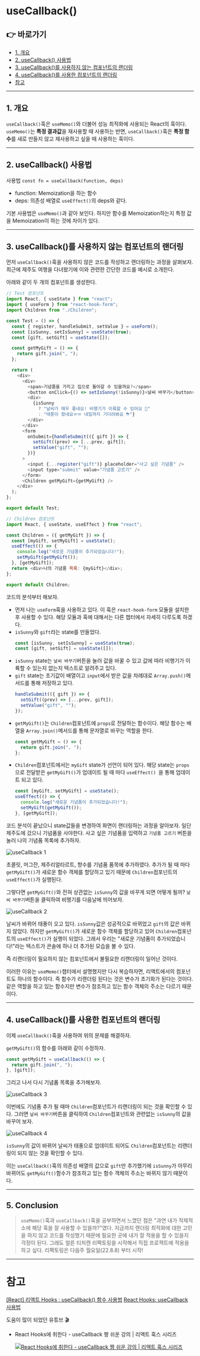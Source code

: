 # useCallback()

## 👉 바로가기

- [1. 개요](#1-개요)
- [2. useCallback() 사용법](#2-usecallback-사용법)
- [3. useCallback()를 사용하지 않는 컴포넌트의 랜더링](#3-usecallback를-사용하지-않는-컴포넌트의-랜더링)
- [4. useCallback()를 사용한 컴포넌트의 랜더링](#4-usecallback를-사용한-컴포넌트의-랜더링)
- [참고](#참고)

---

## 1. 개요

`useCallback()`훅은 `useMemo()`와 더불어 성능 최적화에 사용되는 React의 훅이다. `useMemo()`는 **특정 결과값**을 재사용할 때 사용하는 반면, `useCallback()`훅은 **특정 함수**를 새로 만들지 않고 재사용하고 싶을 때 사용하는 훅이다.

---

## 2. useCallback() 사용법

사용법 `const fn = useCallback(function, deps)`

- function: Memoization을 하는 함수
- deps: 의존성 배열로 `useEffect()`의 deps와 같다.

기본 사용법은 `useMemo()`과 같아 보인다. 하지만 함수를 Memoization하는지 특정 값을 Memoization이 하는 것에 차이가 있다.

---

## 3. useCallback()를 사용하지 않는 컴포넌트의 랜더링

먼저 `useCallback()`훅을 사용하지 않은 코드를 작성하고 랜더링하는 과정을 살펴보자. 최근에 제주도 여행을 다녀왔기에 이와 관련한 간단한 코드를 예시로 소개한다.

아래와 같이 두 개의 컴포넌트를 생성한다.

```js
// Test 컴포넌트
import React, { useState } from "react";
import { useForm } from "react-hook-form";
import Children from "./Children";

const Test = () => {
  const { register, handleSubmit, setValue } = useForm();
  const [isSunny, setIsSunny] = useState(true);
  const [gift, setGift] = useState([]);

  const getMyGift = () => {
    return gift.join(", ");
  };

  return (
    <div>
      <div>
        <span>기념품을 가지고 집으로 돌아갈 수 있을까요?</span>
        <button onClick={() => setIsSunny(!isSunny)}>날씨 바꾸기</button>
        <div>
          {isSunny
            ? "날씨가 매우 좋네요! 비행기가 이륙할 수 있어요 🛫"
            : "태풍이 왔네요ㅠㅠ 내일까지 기다려봐요 ⛈"}
        </div>
      </div>
      <form
        onSubmit={handleSubmit(({ gift }) => {
          setGift((prev) => [...prev, gift]);
          setValue("gift", "");
        })}
      >
        <input {...register("gift")} placeholder="사고 싶은 기념품" />
        <input type="submit" value="기념품 고르기" />
      </form>
      <Children getMyGift={getMyGift} />
    </div>
  );
};

export default Test;

// Children 컴포넌트
import React, { useState, useEffect } from "react";

const Children = ({ getMyGift }) => {
  const [myGift, setMyGift] = useState();
  useEffect(() => {
    console.log("새로운 기념품이 추가되었습니다!");
    setMyGift(getMyGift());
  }, [getMyGift]);
  return <div>나의 기념품 목록: {myGift}</div>;
};

export default Children;
```

코드의 분석부터 해보자.

- 먼저 나는 `useForm`훅을 사용하고 있다. 이 훅은 `react-hook-form` 모듈을 설치한 후 사용할 수 있다. 해당 모듈과 훅에 대해서는 다른 챕터에서 자세히 다루도록 하겠다.
- `isSunny`와 `gift`라는 state를 만들었다.
  ```js
  const [isSunny, setIsSunny] = useState(true);
  const [gift, setGift] = useState([]);
  ```
- `isSunny` state는 `날씨 바꾸기`버튼을 눌러 값을 바꿀 수 있고 값에 따라 비행기가 이륙할 수 있는지 없는지 텍스트로 알려주고 있다.
- `gift` state는 초기값이 배열이고 `input`에서 받은 값을 차례대로 `Array.push()`메서드를 통해 저장하고 있다.
  ```js
  handleSubmit(({ gift }) => {
    setGift((prev) => [...prev, gift]);
    setValue("gift", "");
  });
  ```
- `getMyGift()`는 `Children`컴포넌트에 `props`로 전달하는 함수이다. 해당 함수는 배열을 `Array.join()`메서드를 통해 문자열로 바꾸는 역할을 한다.
  ```js
  const getMyGift = () => {
    return gift.join(", ");
  };
  ```
- `Children`컴포넌트에서는 `myGift` state가 선언이 되어 있다. 해당 state는 `props`으로 전달받은 `getMyGift()`가 업데이트 될 때 마다 `useEffect() `을 통해 업데이트 되고 있다.
  ```js
  const [myGift, setMyGift] = useState();
  useEffect(() => {
    console.log("새로운 기념품이 추가되었습니다!");
    setMyGift(getMyGift());
  }, [getMyGift]);
  ```

코드 분석이 끝났으니 state값들을 변경하여 화면이 랜더링하는 과정을 알아보자. 일단 제주도에 갔으니 기념품을 사야한다. 사고 싶은 기념품을 입력하고 `기념품 고르기` 버튼을 눌러 나의 기념품 목록에 추가하자.

![useCallback 1](../image/React/UseCallback/useCallback1.png)

초콜릿, 머그잔, 제주리얼타르트, 향수를 기념품 품목에 추가하였다. 추가가 될 때 마다 `getMyGift()`가 새로운 함수 객체를 할당하고 있기 때문에 `Children`컴포넌트의 `useEffect()`가 실행된다.

그렇다면 `getMyGift()`와 전혀 상관없는 `isSunny`의 값을 바꾸게 되면 어떻게 될까? `날씨 바꾸기`버튼을 클릭하여 비행기를 다음날에 띄어보자.

![useCallback 2](../image/React/UseCallback/useCallback2.png)

날씨가 바뀌어 태풍이 오고 있다. `isSunny`값은 성공적으로 바뀌었고 `gift`의 값은 바뀌지 않았다. 하지만 `getMyGift()`가 새로운 함수 객체를 할당하고 있어 `Children`컴포넌트의 `useEffect()`가 실행이 되었다. 그래서 우리는 "새로운 기념품이 추가되었습니다!"라는 텍스트가 콘솔에 하나 더 추가된 모습을 볼 수 있다.

즉 리랜더링이 필요하지 않는 컴포넌트에서 불필요한 리랜더링이 일어난 것이다.

이러한 이유는 `useMemo()`챕터에서 설명했지만 다시 복습하자면, 리액트에서의 컴포넌트도 하나의 함수이다. 즉 함수가 리랜더링 된다는 것은 변수가 초기화가 된다는 것이다. 같은 역할을 하고 있는 함수지만 변수가 참조하고 있는 함수 객체의 주소는 다르기 때문이다.

---

## 4. useCallback()를 사용한 컴포넌트의 랜더링

이제 `useCallback()`훅을 사용하여 위의 문제를 해결하자.

`getMyGift()`의 함수를 아래와 같이 수정하자.

```js
const getMyGift = useCallback(() => {
  return gift.join(", ");
}, [gift]);
```

그리고 나서 다시 기념품 목록을 추가해보자.

![useCallback 3](../image/React/UseCallback/useCallback3.png)

이번에도 기념품 추가 될 때마 `Children`컴포넌트가 리랜더링이 되는 것을 확인할 수 있다. 그러면 `날씨 바꾸기`버튼을 클릭하여 `Children`컴포넌트와 관련없는 `isSunny`의 값을 바꾸어 보자.

![useCallback 4](../image/React/UseCallback/useCallback4.png)

`isSunny`의 값이 바뀌어 날씨가 태풍으로 업데이트 되어도 `Children`컴포넌트는 리랜더링이 되지 않는 것을 확인할 수 있다.

이는 `useCallback()`훅의 의존성 배열의 값으로 `gift`만 추가했기에 `isSunny`가 아무리 바뀌어도 `getMyGift()`함수가 참조하고 있는 함수 객체의 주소는 바뀌지 않기 때문이다.

---

## 5. Conclusion

> `useMemo()`훅과 `useCallback()`훅을 공부하면서 느꼈던 점은 "과연 내가 적제적소에 해당 훅을 잘 사용할 수 있을까?"였다. 지금까지 랜더링 최적화에 대한 고민을 하지 않고 코드를 작성했기 때문에 필요한 곳에 내가 잘 적용을 할 수 있을지 걱정이 된다. 그래도 얼른 티처캔 리팩토링을 시작해서 직접 프로잭트에 적용을 하고 싶다. 리팩토링은 다음주 월요일(22.8.8) 부터 시작!

---

# 참고

[[React] 리액트 Hooks : useCallback() 함수 사용법](https://cocoon1787.tistory.com/798)
[React Hooks: useCallback 사용법](https://www.daleseo.com/react-hooks-use-callback/)

도움이 많이 되었던 유튜브 🎬

- React Hooks에 취한다 - useCallback 짱 쉬운 강의 | 리액트 훅스 시리즈

  [![React Hooks에 취한다 - useCallback 짱 쉬운 강의 | 리액트 훅스 시리즈](https://img.youtube.com/vi/XfUF9qLa3mU/0.jpg)](https://www.youtube.com/watch?v=XfUF9qLa3mU)
